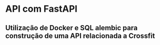 # API com FastAPI
## Utilização de Docker e SQL alembic para construção de uma API relacionada a Crossfit
